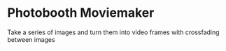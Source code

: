 Photobooth Moviemaker
=====================

Take a series of images and turn them into video frames with crossfading between images 
